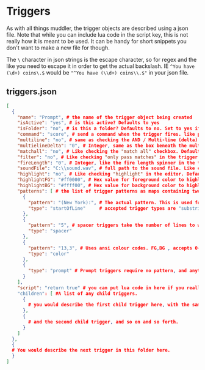 # Triggers

As with all things muddler, the trigger objects are described using a json file. Note that while you can include lua code in the script key, this is not really how it is meant  to be used. It can be handy for short snippets you don't want to make a new file for though.

The `\` character in json strings is the escape character, so for regex and the like you need to escape it in order to get the actual backslash. IE `^You have (\d+) coins\.$` would be `"^You have (\\d+) coins\\.$"` in your json file.

## triggers.json

```json
[
  {
    "name": "Prompt", # the name of the trigger object being created
    "isActive": "yes", # is this active? Defaults to yes
    "isFolder": "no", # is this a folder? Defaults to no. Set to yes if you want to define a trigger folder with no patterns in triggers.json
    "command": "score", # send a command when the trigger fires. like putting something in command in the editor
    "multiline": "no", # same as checking the AND / Multi-line (delta) checkbox. Defaults to no
    "multielineDelta": "0", # Integer, same as the box beneath the multiline checkbox
    "matchall": "no", # Like checking the "match all" checkbox. Defaults to no
    "filter": "no", # Like checking "only pass matches" in the trigger editor. defaults to no.
    "fireLength": "0", # Integer, like the fire length spinner in the trigger editor. Default to 0
    "soundFile": "C:\\sound.wav", # full path to the sound file. Like checking "play sound" and picking a file. Note the double \
    "highlight": "no", # Like checking "highlight" in the editor. Defaults to no
    "highlightFG": "#ff0000", # Hex value for foreground color to highlight. Ignored if highlight is not turned on. 
    "highlightBG": "#ffff00", # Hex value for background color to highlight. Ignored if highlight is not turned on.
    "patterns": [ # the list of trigger patterns as maps containing two keys, "pattern" and "type" valid types are
      {
        "pattern": "(New York):", # The actual pattern. This is used for regex and all substring patterns, and lua code for lua trigger types
        "type": "startOfLine"     # accepted trigger types are "substring", "regex", "startOfLine", "exactMatch", "lua", "spacer", "color", "colour", and "prompt"
      },
      {
        "pattern": "5", # spacer triggers take the number of lines to wait
        "type": "spacer"
      },
      {
        "pattern": "13,3", # Uses ansi colour codes. FG,BG , accepts 0-255. 0-15 are the first screen in the editor, the rest settable under "more colors" in the editor
        "type": "color"
      },
      {
        "type": "prompt" # Prompt triggers require no pattern, and anything you might put in one will be ignored
      }
    ],
    "script": "return true" # you can put lua code in here if you really want. Defaults to reading $name.lua from same folder
    "children": [ #A list of any child triggers. 
      {
        # you would describe the first child trigger here, with the same json fields as above
      }, 
      {
        # and the second child trigger, and so on and so forth.
      }
    ]
  },
  {
  # You would describe the next trigger in this folder here.
  }
]
```
